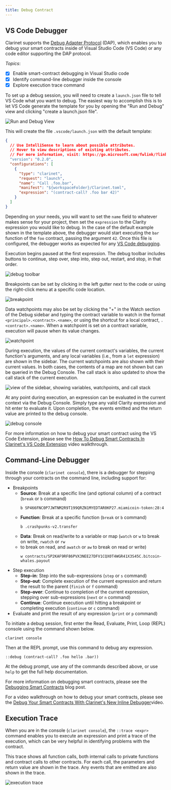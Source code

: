 ```yaml
---
title: Debug Contract
---
```


## VS Code Debugger

Clarinet supports the [Debug Adapter Protocol](https://microsoft.github.io/debug-adapter-protocol/) (DAP), which enables you to debug your smart contracts inside of Visual Studio Code (VS Code) or any code editor supporting the DAP protocol.

*Topics*:

- [x] Enable smart-contract debugging in Visual Studio code
- [x] Identify command-line debugger inside the console
- [x] Explore execution trace command

To set up a debug session, you will need to create a `launch.json` file to tell VS Code what you want to debug.
The easiest way to accomplish this is to let VS Code generate the template for you by opening the "Run and Debug" view and clicking "create a launch.json file".

![Run and Debug View](../images/run-and-debug.png)

This will create the file `.vscode/launch.json` with the default template:

```json
{
  // Use IntelliSense to learn about possible attributes.
  // Hover to view descriptions of existing attributes.
  // For more information, visit: https://go.microsoft.com/fwlink/?linkid=830387
  "version": "0.2.0",
  "configurations": [
    {
      "type": "clarinet",
      "request": "launch",
      "name": "Call .foo.bar",
      "manifest": "${workspaceFolder}/Clarinet.toml",
      "expression": "(contract-call? .foo bar 42)"
    }
  ]
}
```

Depending on your needs, you will want to set the `name` field to whatever makes sense for your project, then set the `expression` to the Clarity expression you would like to debug. In the case of the default example shown in the template above, the debugger would start executing the `bar` function of the `foo` contract, passing the argument `42`. Once this file is configured, the debugger works as expected for any [VS Code debugging](https://code.visualstudio.com/docs/editor/debugging).

Execution begins paused at the first expression. The debug toolbar includes buttons to continue, 
step over, step into, step out, restart, and stop, in that order.

![debug toolbar](../images/debug-toolbar.png)

Breakpoints can be set by clicking in the left gutter next to the code or using the right-click menu at a specific code location.

![breakpoint](../images/breakpoint.png)

Data watchpoints may also be set by clicking the  "+" in the Watch section of the Debug sidebar and typing the contract variable to watch in the format `<principal>.<contract>.<name>`, or using the shortcut for a local contract, `.<contract>.<name>`. When a watchpoint is set on a contract variable, execution will pause when its value changes.

![watchpoint](../images/watchpoint.png)

During execution, the values of the current contract's variables, the current function's arguments, and any local variables (i.e., from a `let` expression) are shown in the sidebar. The current watchpoints are also shown with their current values. In both cases, the contents of a map are not shown but can be queried in the Debug Console. The call stack is also updated to show the call stack of the current execution.

![view of the sidebar, showing variables, watchpoints, and call stack](../images/sidebar.png)

At any point during execution, an expression can be evaluated in the current context via the Debug Console. 
Simply type any valid Clarity expression and hit enter to evaluate it. Upon completion, the events emitted and the return value are printed to the debug console.

![debug console](../images/debug-console.png)

For more information on how to debug your smart contract using the VS Code Extension, please see the [How To Debug Smart Contracts In Clarinet's VS Code Extension](https://www.youtube.com/watch?v=DsLCDQSijwk) video walkthrough.

## Command-Line Debugger

Inside the console (`clarinet console`), there is a debugger for stepping through your contracts 
on the command line, including support for:

- Breakpoints
  - **Source**: Break at a specific line (and optional column) of a contract (`break` or `b` command)
    ```
    b SP466FNC0P7JWTNM2R9T199QRZN1MYEDTAR0KP27.miamicoin-token:28:4
    ```
  - **Function**: Break at a specific function (`break` or `b` command)
    ```
    b .crashpunks-v2.transfer
    ```
  - **Data**: Break on read/write to a variable or map (`watch` or `w` to break on write, `rwatch` or `rw` 
  - to break on read, and `awatch` or `aw` to break on read or write)
    ```
    w contracts/SP2KAF9RF86PVX3NEE27DFV1CQX0T4WGR41X3S45C.bitcoin-whales.payout
    ```
- Step execution
  - **Step-in**: Step into the sub-expressions (`step` or `s` command)
  - **Step-out**: Complete execution of the current expression and return the result to the parent (`finish` or `f` command)
  - **Step-over**: Continue to completion of the current expression, stepping over sub-expressions (`next` or `n` command)
  - **Continue**: Continue execution until hitting a breakpoint or completing execution (`continue` or `c` command)
- Evaluate and print the result of any expression (`print` or `p` command)

To initiate a debug session, first enter the Read, Evaluate, Print, Loop (REPL) console using the command shown below.

```
clarinet console
```

Then at the REPL prompt, use this command to debug any expression.

```
::debug (contract-call? .foo hello .bar))
```

At the debug prompt, use any of the commands described above, or use `help` to get the full help documentation.

For more information on debugging smart contracts, please see the [Debugging Smart Contracts](https://www.hiro.so/blog/how-to-debug-your-smart-contracts-with-clarinet) blog post.

For a video walkthrough on how to debug your smart contracts, please see the [Debug Your Smart Contracts With Clarinet's New Inline Debugger](https://www.youtube.com/watch?v=nVDWeuMnkDs)video.

## Execution Trace

When you are in the console (`clarinet console`), the `::trace <expr>` command enables you to execute an expression and print a trace of the execution, which can be very helpful in identifying problems with the contract.

This trace shows all function calls, both internal calls to private functions and contract calls to other contracts. 
For each call, the parameters and return value are shown in the trace. Any events that are emitted are also shown in the trace.

![execution trace](../images/trace.png)

